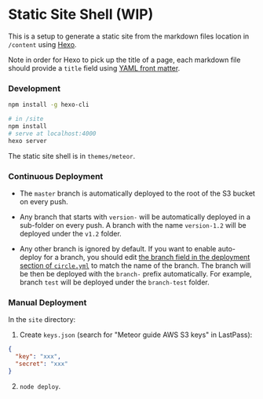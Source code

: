 # Static Site Shell (WIP)

This is a setup to generate a static site from the markdown files location in `/content` using [Hexo](https://hexo.io/).

Note in order for Hexo to pick up the title of a page, each markdown file should provide a `title` field using [YAML front matter](http://jekyllrb.com/docs/frontmatter/).

### Development

``` bash
npm install -g hexo-cli

# in /site
npm install
# serve at localhost:4000
hexo server
```

The static site shell is in `themes/meteor`.

### Continuous Deployment

- The `master` branch is automatically deployed to the root of the S3 bucket on every push.

- Any branch that starts with `version-` will be automatically deployed in a sub-folder on every push. A branch with the name `version-1.2` will be deployed under the `v1.2` folder.

- Any other branch is ignored by default. If you want to enable auto-deploy for a branch, you should edit [the branch field in the deployment section of `circle.yml`](https://github.com/meteor/guide/blob/master/circle.yml#L18) to match the name of the branch. The branch will be then be deployed with the `branch-` prefix automatically. For example, branch `test` will be deployed under the `branch-test` folder.

### Manual Deployment

In the `site` directory:

1. Create `keys.json` (search for "Meteor guide AWS S3 keys" in LastPass):

  ``` json
  {
    "key": "xxx",
    "secret": "xxx"
  }
  ```

2. `node deploy`.
